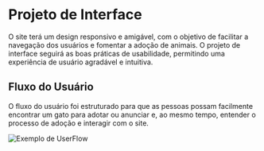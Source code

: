 
# Projeto de Interface

O site terá um design responsivo e amigável, com o objetivo de facilitar a navegação dos usuários e fomentar a adoção de animais. O projeto de interface seguirá as boas práticas de usabilidade, permitindo uma experiência de usuário agradável e intuitiva.

## Fluxo do Usuário
O fluxo do usuário foi estruturado para que as pessoas possam facilmente encontrar um gato para adotar ou anunciar e, ao mesmo tempo, entender o processo de adoção e interagir com o site.

![Exemplo de UserFlow](img/fluxo-usuario.png)
